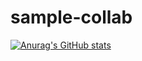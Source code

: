 # sample-collab
[![Anurag's GitHub stats](https://github-readme-stats.vercel.app/api?antoineFabr)](https://github.com/anuraghazra/github-readme-stats)
